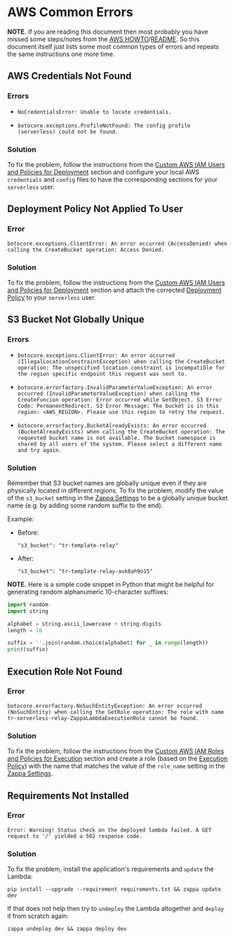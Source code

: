 # AWS Common Errors

**NOTE.** If you are reading this document then most probably you have missed
some steps/notes from the [AWS HOWTO](HOWTO.md)/[README](../README.md). So this
document itself just lists some most common types of errors and repeats the
same instructions one more time.

## AWS Credentials Not Found

### Errors

- `NoCredentialsError: Unable to locate credentials.`

- `botocore.exceptions.ProfileNotFound: The config profile (serverless) could
not be found.`

### Solution

To fix the problem, follow the instructions from the
[Custom AWS IAM Users and Policies for Deployment](HOWTO.md#custom-aws-iam-users-and-policies-for-deployment)
section and configure your local AWS `credentials` and `config` files to have
the corresponding sections for your `serverless` user.

## Deployment Policy Not Applied To User

### Error

`botocore.exceptions.ClientError: An error occurred (AccessDenied) when calling
the CreateBucket operation: Access Denied.`

### Solution

To fix the problem, follow the instructions from the
[Custom AWS IAM Users and Policies for Deployment](HOWTO.md#custom-aws-iam-users-and-policies-for-deployment)
section and attach the corrected [Deployment Policy](ZappaLambdaDeploymentPolicy.json)
to your `serverless` user.

## S3 Bucket Not Globally Unique

### Errors

- `botocore.exceptions.ClientError: An error occurred
(IllegalLocationConstraintException) when calling the CreateBucket operation:
The unspecified location constraint is incompatible for the region specific
endpoint this request was sent to.`

- `botocore.errorfactory.InvalidParameterValueException: An error occurred
(InvalidParameterValueException) when calling the CreateFuncion operation:
Error occurred while GetObject. S3 Error Code: PermanentRedirect. S3 Error
Message: The bucket is in this region: <AWS_REGION>. Please use this region to
retry the request.`

- `botocore.errorfactory.BucketAlreadyExists: An error occurred
(BucketAlreadyExists) when calling the CreateBucket operation: The requested
bucket name is not available. The bucket namespace is shared by all users of
the system. Please select a different name and try again.`

### Solution

Remember that S3 bucket names are globally unique even if they are physically
located in different regions. To fix the problem, modify the value of the
`s3_bucket` setting in the [Zappa Settings](../zappa_settings.json) to be a
globally unique bucket name (e.g. by adding some random suffix to the end).

Example:

- Before:

  `"s3_bucket": "tr-template-relay"`

- After:

  `"s3_bucket": "tr-template-relay-auk8ah9o15"`

**NOTE.** Here is a simple code snippet in Python that might be helpful for
generating random alphanumeric 10-character suffixes:
```python
import random
import string

alphabet = string.ascii_lowercase + string.digits
length = 10

suffix = ''.join(random.choice(alphabet) for _ in range(length))
print(suffix)
```

## Execution Role Not Found

### Error

`botocore.errorfactory.NoSuchEntityException: An error occurred (NoSuchEntity)
when calling the GetRole operation: The role with name
tr-serverless-relay-ZappaLambdaExecutionRole cannot be found.`

### Solution

To fix the problem, follow the instructions from the
[Custom AWS IAM Roles and Policies for Execution](HOWTO.md#custom-aws-iam-roles-and-policies-for-execution)
section and create a role (based on the [Execution Policy](ZappaLambdaExecutionPolicy.json))
with the name that matches the value of the `role_name` setting in the
[Zappa Settings](../zappa_settings.json).

## Requirements Not Installed

### Error

`Error: Warning! Status check on the deployed lambda failed. A GET request to
'/' yielded a 502 response code.`

### Solution

To fix the problem, install the application's requirements and `update` the
Lambda:
```
pip install --upgrade --requirement requirements.txt && zappa update dev
```

If that does not help then try to `undeploy` the Lambda altogether and `deploy`
it from scratch again:
```
zappa undeploy dev && zappa deploy dev
```
